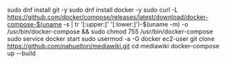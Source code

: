 sudo dnf install git -y
sudo dnf install docker -y
sudo curl -L https://github.com/docker/compose/releases/latest/download/docker-compose-$(uname -s | tr '[:upper:]' '[:lower:]')-$(uname -m) -o /usr/bin/docker-compose && sudo chmod 755 /usr/bin/docker-compose
sudo service docker start
sudo usermod -a -G docker ec2-user
git clone https://github.com/nahueltori/mediawiki.git
cd mediawiki
docker-compose up --build
